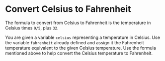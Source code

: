 # Convert Celsius to Fahrenheit 
The formula to convert from Celsius to Fahrenheit is the temperature in Celsius times ```9/5```, plus ```32```.

You are given a variable ```celsius``` representing a temperature in Celsius. Use the variable ```fahrenheit``` already defined and assign it the Fahrenheit temperature equivalent to the given Celsius temperature. Use the formula mentioned above to help convert the Celsius temperature to Fahrenheit.
